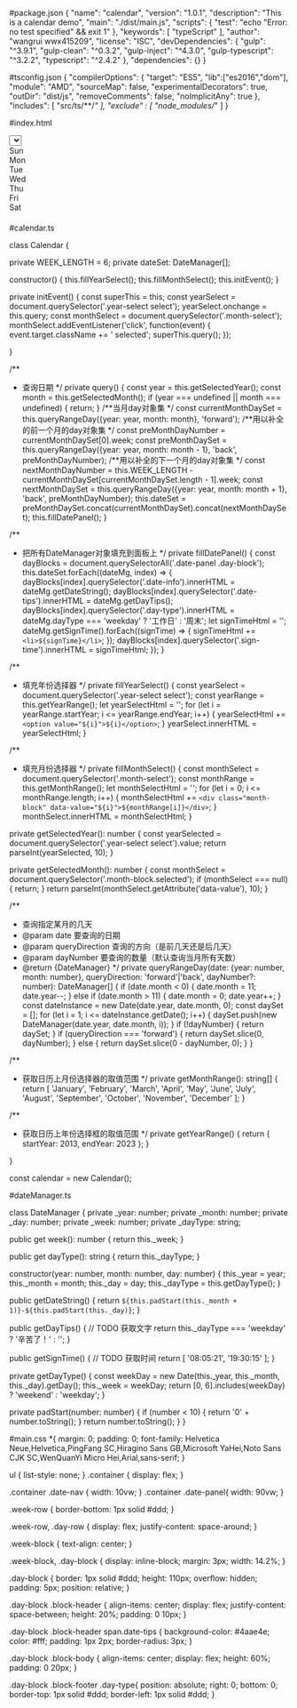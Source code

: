 #package.json
{
  "name": "calendar",
  "version": "1.0.1",
  "description": "This is a calendar demo",
  "main": "./dist/main.js",
  "scripts": {
    "test": "echo \"Error: no test specified\" && exit 1"
  },
  "keywords": [
    "typeScript"
  ],
  "author": "wangrui wwx415209",
  "license": "ISC",
  "devDependencies": {
    "gulp": "^3.9.1",
    "gulp-clean": "^0.3.2",
    "gulp-inject": "^4.3.0",
    "gulp-typescript": "^3.2.2",
    "typescript": "^2.4.2"
  },
  "dependencies": {}
}

#tsconfig.json
{ 
    "compilerOptions": {
        "target": "ES5",
        "lib":["es2016","dom"],
        "module": "AMD",
        "sourceMap": false,
        "experimentalDecorators": true,
        "outDir": "dist/js",
        "removeComments": false,
        "noImplicitAny": true
    },
    "includes": [
        "src/ts/**/*"
    ],
    "exclude" : [
        "node_modules/*"
    ]
}

#index.html
<!DOCTYPE html>
<html lang="en">
<head>
  <meta charset="UTF-8">
  <meta name="viewport" content="width=device-width, initial-scale=1.0">
  <meta http-equiv="X-UA-Compatible" content="ie=edge">
  <title>Calendar</title>
  <!--inject:css-->
  <link rel="stylesheet" href="src/css/main.css">
  <!--endinject-->
</head>
<body>
  <div class="container">
    <div class="date-nav">
      <div class="year-select">
        <select name="year-select" id="yearSelect"></select>
      </div>
      <div class="month-select"></div>
    </div>
    <div class="date-panel">
      <div class="week-row">
        <div class="week-block">Sun</div>
        <div class="week-block">Mon</div>
        <div class="week-block">Tue</div>
        <div class="week-block">Wed</div>
        <div class="week-block">Thu</div>
        <div class="week-block">Fri</div>
        <div class="week-block">Sat</div>
      </div>
      <div class="day-panel">
        <div class="day-row">
          <div class="day-block">
            <div class="block-header">
              <h4 class="date-info"></h4>
              <span class="date-tips"></span>
            </div>
            <div class="block-body">
              <ul class="sign-time"></ul>
            </div>
            <div class="block-footer">
              <p class="day-type"></p>
            </div>
          </div>
          <div class="day-block">
            <div class="block-header">
              <h4 class="date-info"></h4>
              <span class="date-tips"></span>
            </div>
            <div class="block-body">
              <ul class="sign-time"></ul>
            </div>
            <div class="block-footer">
              <p class="day-type"></p>
            </div>
          </div>
          <div class="day-block">
            <div class="block-header">
              <h4 class="date-info"></h4>
              <span class="date-tips"></span>
            </div>
            <div class="block-body">
              <ul class="sign-time"></ul>
            </div>
            <div class="block-footer">
              <p class="day-type"></p>
            </div>
          </div>
          <div class="day-block">
            <div class="block-header">
              <h4 class="date-info"></h4>
              <span class="date-tips"></span>
            </div>
            <div class="block-body">
              <ul class="sign-time"></ul>
            </div>
            <div class="block-footer">
              <p class="day-type"></p>
            </div>
          </div>
          <div class="day-block">
            <div class="block-header">
              <h4 class="date-info"></h4>
              <span class="date-tips"></span>
            </div>
            <div class="block-body">
              <ul class="sign-time"></ul>
            </div>
            <div class="block-footer">
              <p class="day-type"></p>
            </div>
          </div>
          <div class="day-block">
            <div class="block-header">
              <h4 class="date-info"></h4>
              <span class="date-tips"></span>
            </div>
            <div class="block-body">
              <ul class="sign-time"></ul>
            </div>
            <div class="block-footer">
              <p class="day-type"></p>
            </div>
          </div>
          <div class="day-block">
            <div class="block-header">
              <h4 class="date-info"></h4>
              <span class="date-tips"></span>
            </div>
            <div class="block-body">
              <ul class="sign-time"></ul>
            </div>
            <div class="block-footer">
              <p class="day-type"></p>
            </div>
          </div>
        </div>
        <div class="day-row">
          <div class="day-block">
            <div class="block-header">
              <h4 class="date-info"></h4>
              <span class="date-tips"></span>
            </div>
            <div class="block-body">
              <ul class="sign-time"></ul>
            </div>
            <div class="block-footer">
              <p class="day-type"></p>
            </div>
          </div>
          <div class="day-block">
            <div class="block-header">
              <h4 class="date-info"></h4>
              <span class="date-tips"></span>
            </div>
            <div class="block-body">
              <ul class="sign-time"></ul>
            </div>
            <div class="block-footer">
              <p class="day-type"></p>
            </div>
          </div>
          <div class="day-block">
            <div class="block-header">
              <h4 class="date-info"></h4>
              <span class="date-tips"></span>
            </div>
            <div class="block-body">
              <ul class="sign-time"></ul>
            </div>
            <div class="block-footer">
              <p class="day-type"></p>
            </div>
          </div>
          <div class="day-block">
            <div class="block-header">
              <h4 class="date-info"></h4>
              <span class="date-tips"></span>
            </div>
            <div class="block-body">
              <ul class="sign-time"></ul>
            </div>
            <div class="block-footer">
              <p class="day-type"></p>
            </div>
          </div>
          <div class="day-block">
            <div class="block-header">
              <h4 class="date-info"></h4>
              <span class="date-tips"></span>
            </div>
            <div class="block-body">
              <ul class="sign-time"></ul>
            </div>
            <div class="block-footer">
              <p class="day-type"></p>
            </div>
          </div>
          <div class="day-block">
            <div class="block-header">
              <h4 class="date-info"></h4>
              <span class="date-tips"></span>
            </div>
            <div class="block-body">
              <ul class="sign-time"></ul>
            </div>
            <div class="block-footer">
              <p class="day-type"></p>
            </div>
          </div>
          <div class="day-block">
            <div class="block-header">
              <h4 class="date-info"></h4>
              <span class="date-tips"></span>
            </div>
            <div class="block-body">
              <ul class="sign-time"></ul>
            </div>
            <div class="block-footer">
              <p class="day-type"></p>
            </div>
          </div>
        </div>
        <div class="day-row">
          <div class="day-block">
            <div class="block-header">
              <h4 class="date-info"></h4>
              <span class="date-tips"></span>
            </div>
            <div class="block-body">
              <ul class="sign-time"></ul>
            </div>
            <div class="block-footer">
              <p class="day-type"></p>
            </div>
          </div>
          <div class="day-block">
            <div class="block-header">
              <h4 class="date-info"></h4>
              <span class="date-tips"></span>
            </div>
            <div class="block-body">
              <ul class="sign-time"></ul>
            </div>
            <div class="block-footer">
              <p class="day-type"></p>
            </div>
          </div>
          <div class="day-block">
            <div class="block-header">
              <h4 class="date-info"></h4>
              <span class="date-tips"></span>
            </div>
            <div class="block-body">
              <ul class="sign-time"></ul>
            </div>
            <div class="block-footer">
              <p class="day-type"></p>
            </div>
          </div>
          <div class="day-block">
            <div class="block-header">
              <h4 class="date-info"></h4>
              <span class="date-tips"></span>
            </div>
            <div class="block-body">
              <ul class="sign-time"></ul>
            </div>
            <div class="block-footer">
              <p class="day-type"></p>
            </div>
          </div>
          <div class="day-block">
            <div class="block-header">
              <h4 class="date-info"></h4>
              <span class="date-tips"></span>
            </div>
            <div class="block-body">
              <ul class="sign-time"></ul>
            </div>
            <div class="block-footer">
              <p class="day-type"></p>
            </div>
          </div>
          <div class="day-block">
            <div class="block-header">
              <h4 class="date-info"></h4>
              <span class="date-tips"></span>
            </div>
            <div class="block-body">
              <ul class="sign-time"></ul>
            </div>
            <div class="block-footer">
              <p class="day-type"></p>
            </div>
          </div>
          <div class="day-block">
            <div class="block-header">
              <h4 class="date-info"></h4>
              <span class="date-tips"></span>
            </div>
            <div class="block-body">
              <ul class="sign-time"></ul>
            </div>
            <div class="block-footer">
              <p class="day-type"></p>
            </div>
          </div>
        </div>
        <div class="day-row">
          <div class="day-block">
            <div class="block-header">
              <h4 class="date-info"></h4>
              <span class="date-tips"></span>
            </div>
            <div class="block-body">
              <ul class="sign-time"></ul>
            </div>
            <div class="block-footer">
              <p class="day-type"></p>
            </div>
          </div>
          <div class="day-block">
            <div class="block-header">
              <h4 class="date-info"></h4>
              <span class="date-tips"></span>
            </div>
            <div class="block-body">
              <ul class="sign-time"></ul>
            </div>
            <div class="block-footer">
              <p class="day-type"></p>
            </div>
          </div>
          <div class="day-block">
            <div class="block-header">
              <h4 class="date-info"></h4>
              <span class="date-tips"></span>
            </div>
            <div class="block-body">
              <ul class="sign-time"></ul>
            </div>
            <div class="block-footer">
              <p class="day-type"></p>
            </div>
          </div>
          <div class="day-block">
            <div class="block-header">
              <h4 class="date-info"></h4>
              <span class="date-tips"></span>
            </div>
            <div class="block-body">
              <ul class="sign-time"></ul>
            </div>
            <div class="block-footer">
              <p class="day-type"></p>
            </div>
          </div>
          <div class="day-block">
            <div class="block-header">
              <h4 class="date-info"></h4>
              <span class="date-tips"></span>
            </div>
            <div class="block-body">
              <ul class="sign-time"></ul>
            </div>
            <div class="block-footer">
              <p class="day-type"></p>
            </div>
          </div>
          <div class="day-block">
            <div class="block-header">
              <h4 class="date-info"></h4>
              <span class="date-tips"></span>
            </div>
            <div class="block-body">
              <ul class="sign-time"></ul>
            </div>
            <div class="block-footer">
              <p class="day-type"></p>
            </div>
          </div>
          <div class="day-block">
            <div class="block-header">
              <h4 class="date-info"></h4>
              <span class="date-tips"></span>
            </div>
            <div class="block-body">
              <ul class="sign-time"></ul>
            </div>
            <div class="block-footer">
              <p class="day-type"></p>
            </div>
          </div>
        </div>
        <div class="day-row">
          <div class="day-block">
            <div class="block-header">
              <h4 class="date-info"></h4>
              <span class="date-tips"></span>
            </div>
            <div class="block-body">
              <ul class="sign-time"></ul>
            </div>
            <div class="block-footer">
              <p class="day-type"></p>
            </div>
          </div>
          <div class="day-block">
            <div class="block-header">
              <h4 class="date-info"></h4>
              <span class="date-tips"></span>
            </div>
            <div class="block-body">
              <ul class="sign-time"></ul>
            </div>
            <div class="block-footer">
              <p class="day-type"></p>
            </div>
          </div>
          <div class="day-block">
            <div class="block-header">
              <h4 class="date-info"></h4>
              <span class="date-tips"></span>
            </div>
            <div class="block-body">
              <ul class="sign-time"></ul>
            </div>
            <div class="block-footer">
              <p class="day-type"></p>
            </div>
          </div>
          <div class="day-block">
            <div class="block-header">
              <h4 class="date-info"></h4>
              <span class="date-tips"></span>
            </div>
            <div class="block-body">
              <ul class="sign-time"></ul>
            </div>
            <div class="block-footer">
              <p class="day-type"></p>
            </div>
          </div>
          <div class="day-block">
            <div class="block-header">
              <h4 class="date-info"></h4>
              <span class="date-tips"></span>
            </div>
            <div class="block-body">
              <ul class="sign-time"></ul>
            </div>
            <div class="block-footer">
              <p class="day-type"></p>
            </div>
          </div>
          <div class="day-block">
            <div class="block-header">
              <h4 class="date-info"></h4>
              <span class="date-tips"></span>
            </div>
            <div class="block-body">
              <ul class="sign-time"></ul>
            </div>
            <div class="block-footer">
              <p class="day-type"></p>
            </div>
          </div>
          <div class="day-block">
            <div class="block-header">
              <h4 class="date-info"></h4>
              <span class="date-tips"></span>
            </div>
            <div class="block-body">
              <ul class="sign-time"></ul>
            </div>
            <div class="block-footer">
              <p class="day-type"></p>
            </div>
          </div>
        </div>
      </div>
    </div>
  </div>
</body>
<!--inject:js-->
<script src="dist/js/calendar.js"></script>
<script src="dist/js/dateManager.js"></script>
<!--endinject-->
</html>

#calendar.ts

class Calendar {

  private WEEK_LENGTH = 6;
  private dateSet: DateManager[];

  constructor() {
    this.fillYearSelect();
    this.fillMonthSelect();
    this.initEvent();
  }

  private initEvent() {
    const superThis = this;
    const yearSelect = document.querySelector('.year-select select');
    yearSelect.onchange = this.query;
    const monthSelect = document.querySelector('.month-select');
    monthSelect.addEventListener('click', function(event) {
      event.target.className += ' selected';
      superThis.query();
    });

  }

  /**
   * 查询日期
   */
  private query() {
    const year = this.getSelectedYear();
    const month = this.getSelectedMonth();
    if (year === undefined || month === undefined) {
      return;
    }
    /**当月day对象集 */
    const currentMonthDaySet = this.queryRangeDay({year: year, month: month}, 'forward');
    /**用以补全的前一个月的day对象集 */
    const preMonthDayNumber = currentMonthDaySet[0].week;
    const preMonthDaySet = this.queryRangeDay({year: year, month: month - 1}, 'back', preMonthDayNumber);
    /**用以补全的下一个月的day对象集 */
    const nextMonthDayNumber = this.WEEK_LENGTH - currentMonthDaySet[currentMonthDaySet.length - 1].week;
    const nextMonthDaySet = this.queryRangeDay({year: year, month: month + 1}, 'back', preMonthDayNumber);
    this.dateSet = preMonthDaySet.concat(currentMonthDaySet).concat(nextMonthDaySet);
    this.fillDatePanel();
  }

  /**
   * 把所有DateManager对象填充到面板上
   */
  private fillDatePanel() {
    const dayBlocks = document.querySelectorAll('.date-panel .day-block');
    this.dateSet.forEach((dateMg, index) => {
      dayBlocks[index].querySelector('.date-info').innerHTML = dateMg.getDateString();
      dayBlocks[index].querySelector('.date-tips').innerHTML = dateMg.getDayTips();
      dayBlocks[index].querySelector('.day-type').innerHTML = dateMg.dayType === 'weekday' ? '工作日' : '周末';
      let signTimeHtml = '';
      dateMg.getSignTime().forEach((signTime) => {
        signTimeHtml += `<li>${signTime}</li>`;
      });
      dayBlocks[index].querySelector('.sign-time').innerHTML = signTimeHtml;
    });
  }

  /**
   * 填充年份选择器
   */
  private fillYearSelect() {
    const yearSelect = document.querySelector('.year-select select');
    const yearRange = this.getYearRange();
    let yearSelectHtml = '';
    for (let i = yearRange.startYear; i <= yearRange.endYear; i++) {
      yearSelectHtml += `<option value="${i}">${i}</option>`;
    }
    yearSelect.innerHTML = yearSelectHtml;
  }

  /**
   * 填充月份选择器
   */
  private fillMonthSelect() {
    const monthSelect = document.querySelector('.month-select');
    const monthRange = this.getMonthRange();
    let monthSelectHtml = '';
    for (let i = 0; i <= monthRange.length; i++) {
      monthSelectHtml += `<div class="month-block" data-value="${i}">${monthRange[i]}</div>`;
    }
    monthSelect.innerHTML = monthSelectHtml;
  }

  private getSelectedYear(): number {
    const yearSelected = document.querySelector('.year-select select').value;
    return parseInt(yearSelected, 10);
  }

  private getSelectedMonth(): number {
    const monthSelect = document.querySelector('.month-block.selected');
    if (monthSelect === null) {
      return;
    }
    return parseInt(monthSelect.getAttribute('data-value'), 10);
  }

  /**
   * 查询指定某月的几天
   * @param date 要查询的日期
   * @param queryDirection 查询的方向（是前几天还是后几天）
   * @param dayNumber 要查询的数量（默认查询当月所有天数）
   * @return {DateManager}
   */
  private queryRangeDay(date: {year: number, month: number},
     queryDirection: 'forward'|'back',
     dayNumber?: number): DateManager[] {
    if (date.month < 0) {
      date.month = 11;
      date.year--;
    } else if (date.month > 11) {
      date.month = 0;
      date.year++;
    }
    const dateInstance = new Date(date.year, date.month, 0);
    const daySet = [];
    for (let i = 1; i <= dateInstance.getDate(); i++) {
      daySet.push(new DateManager(date.year, date.month, i));
    }
    if (!dayNumber) {
      return daySet;
    }
    if (queryDirection === 'forward') {
      return daySet.slice(0, dayNumber);
    } else {
      return daySet.slice(0 - dayNumber, 0);
    }
  }

  /**
   * 获取日历上月份选择器的取值范围
   */
  private getMonthRange(): string[] {
    return [
      'January',
      'February',
      'March',
      'April',
      'May',
      'June',
      'July',
      'August',
      'September',
      'October',
      'November',
      'December'
    ];
  }

  /**
   * 获取日历上年份选择框的取值范围
   */
  private getYearRange() {
    return {
      startYear: 2013,
      endYear: 2023
    };
  }

}

const calendar = new Calendar();


#dateManager.ts

class DateManager {
  private _year: number;
  private _month: number;
  private _day: number;
  private _week: number;
  private _dayType: string;

  public get week(): number {
    return this._week;
  }

  public get dayType(): string {
    return this._dayType;
  }

  constructor(year: number, month: number, day: number) {
    this._year = year;
    this._month = month;
    this._day = day;
    this._dayType = this.getDayType();
  }

  public getDateString() {
    return `${this.padStart(this._month + 1)}-${this.padStart(this._day)}`;
  }

  public getDayTips() {
    // TODO 获取文字
    return this._dayType === 'weekday' ? '辛苦了！' : '';
  }

  public getSignTime() {
    // TODO 获取时间
    return [
      '08:05:21',
      '19:30:15'
    ];
  }

  private getDayType() {
    const weekDay = new Date(this._year, this._month, this._day).getDay();
    this._week = weekDay;
    return [0, 6].includes(weekDay) ? 'weekend' : 'weekday';
  }

  private padStart(number: number) {
    if (number < 10) {
      return '0' + number.toString();
    }
    return number.toString();
  }
}


#main.css
*{
  margin: 0;
  padding: 0;
  font-family: Helvetica Neue,Helvetica,PingFang SC,Hiragino Sans GB,Microsoft YaHei,Noto Sans CJK SC,WenQuanYi Micro Hei,Arial,sans-serif;
}

ul {
  list-style: none;
}
.container {
  display: flex;
}

.container .date-nav {
  width: 10vw;
}
.container .date-panel{
  width: 90vw;
}

.week-row {
  border-bottom: 1px solid #ddd;
}

.week-row, .day-row {
  display: flex;
  justify-content: space-around;
}

.week-block {
  text-align: center;
}

.week-block, .day-block {
  display: inline-block;
  margin: 3px;
  width: 14.2%;
}

.day-block {
  border: 1px solid #ddd;
  height: 110px;
  overflow: hidden;
  padding: 5px;
  position: relative;
}

.day-block .block-header {
  align-items: center;
  display: flex;
  justify-content: space-between;
  height: 20%;
  padding: 0 10px;
}

.day-block .block-header span.date-tips {
  background-color: #4aae4e;
  color: #fff;
  padding: 1px 2px;
  border-radius: 3px;
}

.day-block .block-body {
  align-items: center;
  display: flex;
  height: 60%;
  padding: 0 20px;
}

.day-block .block-footer .day-type{
  position: absolute;
  right: 0;
  bottom: 0;
  border-top: 1px solid #ddd;
  border-left: 1px solid #ddd;
}

